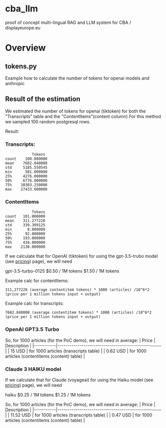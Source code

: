 # cba_llm
proof of concept multi-lingual RAG and LLM system for CBA / displayeurope.eu


# Overview


## tokens.py

Example how to calculate the number of tokens for openai models and anthropic

## Result of the estimation

We estimated the number of tokens for openai (tiktoken) 
for both the "Transcripts" table and the "ContentItems"(content column)
For this method we sampled 100 random postgresql rows.


Result:

### Transcripts:
```
            Tokens
count    100.000000
mean    7682.840000
std     5185.550545
min      581.000000
25%     4276.000000
50%     6776.000000
75%    10303.250000
max    27433.000000
```

### ContentItems

```
            Tokens
count   101.000000
mean    311.277228
std     339.309125
min       8.000000
25%      92.000000
50%     193.000000
75%     434.000000
max    2138.000000
```

If we calculate that for OpenAI (tiktoken) for using the gpt-3.5-trubo model (see [pricing](https://openai.com/pricing)) page), we will need 

gpt-3.5-turbo-0125	$0.50 / 1M tokens	$1.50 / 1M tokens

Example calc for contentItems:
```
311,277228 (average contentitem tokens) * 1000 (articles) /10^6*2  (price per 1 million tokens input + output)
```

Example calc for transcripts:
```
7682.840000 (average contentitem tokens) * 1000 (articles) /10^6*2  (price per 1 million tokens input + output)
```




### OpenAI GPT3.5 Turbo

So, for 1000 articles (for the PoC demo), we will need in average:
| Price     | Description                                        |
|-----------|----------------------------------------------------|
| 15 USD    | for 1000 articles (transcripts table)              |
| 0.62 USD  | for 1000 articles (contentitems (content) table)   |



### Claude 3 HAIKU model

If we calculate that for Claude (voyageai) for using the Haiku model (see [pricing](https://www.anthropic.com/api)) page), we will need 

haiku	$0.25 / 1M tokens	$1.25 / 1M tokens

So, for 1000 articles (for the PoC demo), we will need in average:
| Price     | Description                                        |
|-----------|----------------------------------------------------|
| 11.52 USD    | for 1000 articles (transcripts table)              |
| 0.47 USD  | for 1000 articles (contentitems (content) table)   |




